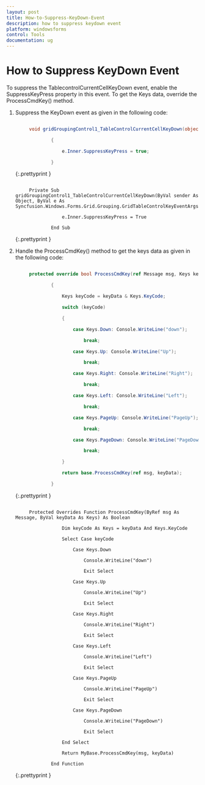 ```yaml
---
layout: post
title: How-to-Suppress-KeyDown-Event
description: how to suppress keydown event
platform: windowsforms
control: Tools
documentation: ug
---
```


# How to Suppress KeyDown Event

To suppress the TablecontrolCurrentCellKeyDown event, enable the SuppressKeyPress property in this event.  To get the Keys data, override the ProcessCmdKey() method. 

1. Suppress the KeyDown event as given in the following code:

   ~~~ cs

		void gridGroupingControl1_TableControlCurrentCellKeyDown(object sender, Syncfusion.Windows.Forms.Grid.Grouping.GridTableControlKeyEventArgs e)

				{

					e.Inner.SuppressKeyPress = true;

				}

   ~~~
   {:.prettyprint }

   ~~~ vbnet

		Private Sub gridGroupingControl1_TableControlCurrentCellKeyDown(ByVal sender As Object, ByVal e As Syncfusion.Windows.Forms.Grid.Grouping.GridTableControlKeyEventArgs)

					e.Inner.SuppressKeyPress = True

				End Sub

   ~~~
   {:.prettyprint }

2. Handle the ProcessCmdKey() method to get the keys data as given in the following code: 

   ~~~ cs

		protected override bool ProcessCmdKey(ref Message msg, Keys keyData)

				{

					Keys keyCode = keyData & Keys.KeyCode;

					switch (keyCode)

					{

						case Keys.Down: Console.WriteLine("down");                 

							break;

						case Keys.Up: Console.WriteLine("Up");

							break;

						case Keys.Right: Console.WriteLine("Right");

							break;

						case Keys.Left: Console.WriteLine("Left");

							break;

						case Keys.PageUp: Console.WriteLine("PageUp");

							break;

						case Keys.PageDown: Console.WriteLine("PageDown");

							break;

					}            

					return base.ProcessCmdKey(ref msg, keyData);

				}

   ~~~
   {:.prettyprint }

   ~~~ vbnet

		Protected Overrides Function ProcessCmdKey(ByRef msg As Message, ByVal keyData As Keys) As Boolean

					Dim keyCode As Keys = keyData And Keys.KeyCode

					Select Case keyCode

						Case Keys.Down

							Console.WriteLine("down")

							Exit Select

						Case Keys.Up

							Console.WriteLine("Up")

							Exit Select

						Case Keys.Right

							Console.WriteLine("Right")

							Exit Select

						Case Keys.Left

							Console.WriteLine("Left")

							Exit Select

						Case Keys.PageUp

							Console.WriteLine("PageUp")

							Exit Select

						Case Keys.PageDown

							Console.WriteLine("PageDown")

							Exit Select

					End Select

					Return MyBase.ProcessCmdKey(msg, keyData)

				End Function

   ~~~
   {:.prettyprint }